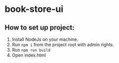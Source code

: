 # book-store-ui

## How to set up project:
1. Install NodeJs on your machine.
2. Run `npm i` from the project root with admin rights.
3. Run `npm run build`
4. Open index.html
